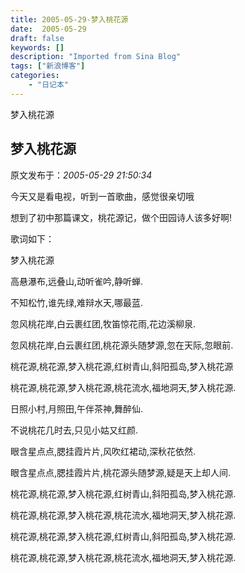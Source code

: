 ```yaml
---
title: 2005-05-29-梦入桃花源
date:  2005-05-29
draft: false
keywords: []
description: "Imported from Sina Blog"
tags: ["新浪博客"]
categories: 
    - "日记本"
---
```

梦入桃花源
## 梦入桃花源

 原文发布于：*2005-05-29 21:50:34*

今天又是看电视，听到一首歌曲，感觉很亲切哦

想到了初中那篇课文，桃花源记，做个田园诗人该多好啊!

歌词如下：

梦入桃花源

高悬瀑布,远叠山,动听雀吟,静听蝉.

不知松竹,谁先绿,难辩水天,哪最蓝.

忽风桃花岸,白云裹红团,牧笛惊花雨,花边溪柳泉.

忽风桃花岸,白云裹红团,桃花源头随梦源,忽在天际,忽眼前.

桃花源,桃花源,梦入桃花源,红树青山,斜阳孤岛,梦入桃花源

桃花源,桃花源,梦入桃花源,桃花流水,福地洞天,梦入桃花源.

日照小村,月照田,午伴茶神,舞醉仙.

不说桃花几时去,只见小姑又红颜.

眼含星点点,腮挂霞片片,风吹红裙动,深秋花依然.

眼含星点点,腮挂霞片片,桃花源头随梦源,疑是天上却人间.

桃花源,桃花源,梦入桃花源,红树青山,斜阳孤岛,梦入桃花源.

桃花源,桃花源,梦入桃花源,桃花流水,福地洞天,梦入桃花源.

桃花源,桃花源,梦入桃花源,红树青山,斜阳孤岛,梦入桃花源.

桃花源,桃花源,梦入桃花源,桃花流水,福地洞天,梦入桃花源.


